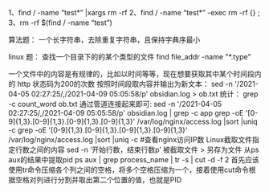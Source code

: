 1、find / -name “test*” |xargs rm -rf 2、find / -name “test*” -exec rm -rf {} ; 3、rm -rf $(find / -name “test”)

算法题： 一个长字符串，去除重复字符串，且保持字典序最小

linux 题： 查找一个目录下的的某个类型的文件 find file_addr -name "*.type"

一个文件中的内容是有规律的，比如以时间等等，现在想要获取其中某个时间段内的 http 状态码为200的次数 按照时间段取内容并输出为新文本： sed -n '/2021-04-05 02:27:25/,/2021-04-09 05:05:58/p' obsidian.log > ob.txt 统计： grep -c count_word ob.txt 通过管道连接起来即可: sed -n '/2021-04-05 02:27:25/,/2021-04-09 05:05:58/p' obsidian.log | grep -c app grep -oE '[0-9]{1,3}.[0-9]{1,3}.[0-9]{1,3}.[0-9]{1,3}' /var/log/nginx/access.log |sort |uniq -c grep -oE '[0-9]{1,3}.[0-9]{1,3}.[0-9]{1,3}.[0-9]{1,3}' /var/log/nginx/access.log |sort |uniq -c #查看nginx访问IP数
Linux截取文件指定行数之间的内容
sed -n ‘开始行数，结束行数p’ 被截取文件 > 另存为文件
从ps aux的结果中提取pid
ps aux | grep process_name | tr -s  | cut -d   -f 2
首先应该使用tr命令压缩各个列之间的空格，将多个空格压缩为一个，接着使用cut命令根据空格对列进行分割并取出第二个位置的值，也就是PID
